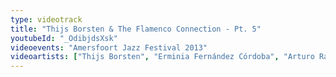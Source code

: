 ```yaml
---
type: videotrack
title: "Thijs Borsten & The Flamenco Connection - Pt. 5"
youtubeId: "_OdibjdsXsk"
videoevents: "Amersfoort Jazz Festival 2013"
videoartists: ["Thijs Borsten", "Erminia Fernández Córdoba", "Arturo Ramón"]
---
```

